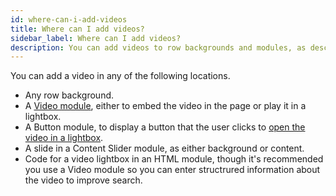 ```yaml
---
id: where-can-i-add-videos
title: Where can I add videos?
sidebar_label: Where can I add videos?
description: You can add videos to row backgrounds and modules, as described here.
---
```


You can add a video in any of the following locations.

* Any row background.  
* A [Video module](/beaver-builder/layouts/modules/video/video.md), either to embed the video in the page or play it in a lightbox.
* A Button module, to display a button that the user clicks to  [open the video in a lightbox](/beaver-builder/layouts/modules/video/open-a-video-in-a-lightbox.md).
* A slide in a Content Slider module, as either background or content.
* Code for a video lightbox in an HTML module, though it's recommended you use a Video module so you can enter structrured information about the video to improve search.
